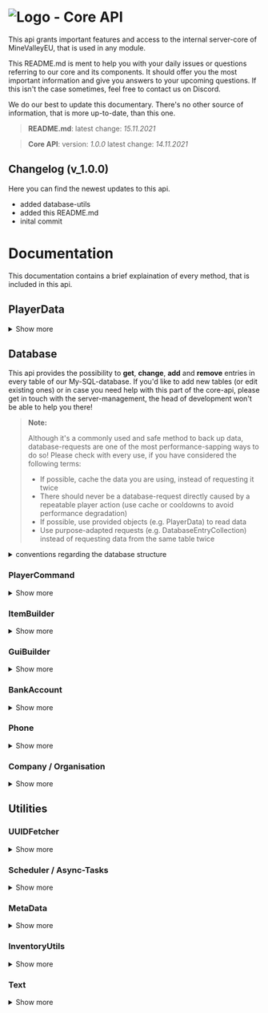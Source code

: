 # ![Logo](http://minevalley.eu/images/style-12/favicon.ico) - Core API 
This api grants important features and access to the internal server-core of MineValleyEU, that is used in any module.

This README.md is ment to help you with your daily issues or questions referring to our core and its components. It should offer you the most important information and give you answers to your upcoming questions. If this isn't the case sometimes, feel free to contact us on Discord.

We do our best to update this documentary. There's no other source of information, that is more up-to-date, than this one.

> **README.md**:
> latest change: _15.11.2021_

> **Core API**:
> version: _1.0.0_
> latest change: _14.11.2021_

## Changelog (v_1.0.0)
Here you can find the newest updates to this api.
- added database-utils
- added this README.md
- inital commit

# Documentation
This documentation contains a brief explaination of every method, that is included in this api.

## PlayerData
<details><summary>Show more</summary>
There's text following here...
</details>

## Database
This api provides the possibility to **get**, **change**, **add** and **remove** entries in every table of our My-SQL-database. If you'd like to add new tables (or edit existing ones) or in case you need help with this part of the core-api, please get in touch with the server-management, the head of development won't be able to help you there!

> **Note:**
>
> Although it's a commonly used and safe method to back up data, database-requests are one of the most performance-sapping ways to do so!
> Please check with every use, if you have considered the following terms:
> - If possible, cache the data you are using, instead of requesting it twice
> - There should never be a database-request directly caused by a repeatable player action (use cache or cooldowns to avoid performance degradation)
> - If possible, use provided objects (e.g. PlayerData) to read data
> - Use purpose-adapted requests (e.g. DatabaseEntryCollection) instead of requesting data from the same table twice

<details>
<summary>conventions regarding the database structure</summary>

The conventions for our database are not as strict as our code conventions, but we recommend that you adhere to them in order to be able to work together with other developers...

- Column- and tablenames should be written in english and should be understandable without further knowledge about the module. Please only use lowercase letters and underscores. You can separate multiple words with underscores: 'company_name', 'unique_id'.

- Please don't use other data types than String (or Text), Integer, Double or Boolean (is automatically translated to Integer).
If you want to safe other types, convert them to json-Strings.
Inventories can be converted to Strings via the provided InventoryUtils-class.
Locations are often converted to Strings using custom hashing-methods, which is fine.

- Every table should have at least one column with a primary-key, therefor you should always use some kind of id (e.g. player-id, uniqueIds).
</details>

### PlayerCommand
<details><summary>Show more</summary>
There's text following here...
</details>

### ItemBuilder
<details><summary>Show more</summary>
There's text following here...
</details>

### GuiBuilder
<details><summary>Show more</summary>
There's text following here...
</details>

### BankAccount
<details><summary>Show more</summary>
There's text following here...
</details>

### Phone
<details><summary>Show more</summary>
There's text following here...
</details>

### Company / Organisation
<details><summary>Show more</summary>
There's text following here...
</details>

## Utilities

### UUIDFetcher
<details><summary>Show more</summary>
There's text following here...
</details>

### Scheduler / Async-Tasks
<details><summary>Show more</summary>
There's text following here...
</details>

### MetaData
<details><summary>Show more</summary>
There's text following here...
</details>

### InventoryUtils
<details><summary>Show more</summary>
There's text following here...
</details>

### Text
<details><summary>Show more</summary>
There's text following here...
</details>
